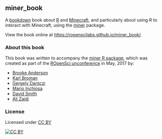 ## miner_book

A [bookdown](https://bookdown.rstudio.com) book about
[R](https://www.r-project.org) and [Minecraft](https://minecraft.net),
and particularly about using R to interact with Minecraft, using the
[miner](https://github.com/ROpenSciLabs/miner) package.

View the book online at <https://ropenscilabs.github.io/miner_book/>.

### About this book

This book was written to accompany the
[miner R package](https://github.com/ROpenSciLabs/miner), which was
created as part of the
[ROpenSci unconference](http://unconf17.ropensci.org/) in May, 2017
by:

* [Brooke Anderson](https://github.com/geanders)
* [Karl Broman](https://github.com/kbroman)
* [Gergely Daróczi](https://github.com/daroczig)
* [Mario Inchiosa](https://github.com/inchiosa)
* [David Smith](https://github.com/revodavid)
* [Ali Zaidi](https://github.com/akzaidi)


### License

Licensed under [CC BY](https://creativecommons.org/licenses/by/4.0/)

[![CC BY](http://i.creativecommons.org/l/by/4.0/88x31.png)](http://creativecommons.org/licenses/by/4.0/)
